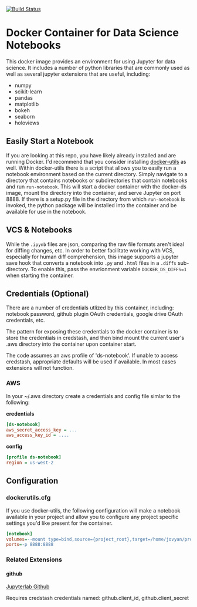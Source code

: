 [![Build Status](https://img.shields.io/docker/automated/rappdw/docker-ds.svg)](https://hub.docker.com/r/rappdw/docker-ds/)

# Docker Container for Data Science Notebooks

This docker image provides an environment for using Jupyter for
data science. It includes a number of python libraries that are commonly 
used as well as several jupyter extensions that are useful, including:

* numpy
* scikit-learn
* pandas
* matplotlib
* bokeh
* seaborn
* holoviews

## Easily Start a Notebook
If you are looking at this repo, you have likely already installed and are running Docker. I'd recommend that you consider installing [docker-utils](https://github.com/resero-labs/docker-utils) as well. Within docker-utils there is a script that allows you to easily run a notebook environment based on the current directory. Simply navigate to a directory that contains notebooks or subdirectories that contain notebooks and run `run-notebook`. This will start a docker container with the docker-ds image, mount the directory into the container, and serve Jupyter on port 8888. If there is a setup.py file in the directory from which `run-notebook` is invoked, the python package will be installed into the container and be available for use in the notebook.

## VCS & Notebooks
While the `.ipynb` files are json, comparing the raw file formats aren't ideal for diffing changes, etc. In order to
better facilitate working with VCS, especially for human diff comprehension, this image supports a jupyter save hook
that converts a notebook into `.py` and `.html` files in a `.diffs` sub-directory. To enable this, pass the envrionment
variable `DOCKER_DS_DIFFS=1` when starting the container. 

## Credentials (Optional)
There are a number of credentials utlized by this container, including: notebook password, github plugin OAuth 
credentials, google drive OAuth credentials, etc.

The pattern for exposing these credentials to the docker container is to store the
credentials in credstash, and then bind mount the current user's .aws directory into
the container upon container start.

The code assumes an aws profile of 'ds-notebook'. If unable to access credstash, 
appropriate defaults will be used if available. In most cases extensions will not
function.

### AWS
In your ~/.aws directory create a credentials and config file simlar to the following:

**credentials**
```ini
[ds-notebook]
aws_secret_access_key = ...
aws_access_key_id = ....
```

**config**
```ini
[profile ds-notebook]
region = us-west-2
```

## Configuration
### dockerutils.cfg
If you use docker-utils, the following configuration will make a notebook available in your project and allow you to configure any project specific settings you'd like present for the container. 
```ini
[notebook]
volumes=--mount type=bind,source={project_root},target=/home/jovyan/project -v /data:/data --mount type=bind,source=/Users/{user}/.aws,target=/home/jovyan/.aws
ports=-p 8888:8888
```

### Related Extensions
#### github
[Jupyterlab Github](https://github.com/jupyterlab/jupyterlab-github)

Requires credstash credentials named: github.client_id, github.client_secret

